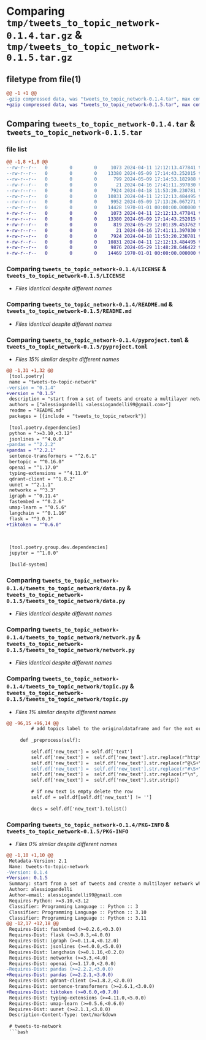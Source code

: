 # Comparing `tmp/tweets_to_topic_network-0.1.4.tar.gz` & `tmp/tweets_to_topic_network-0.1.5.tar.gz`

## filetype from file(1)

```diff
@@ -1 +1 @@
-gzip compressed data, was "tweets_to_topic_network-0.1.4.tar", max compression
+gzip compressed data, was "tweets_to_topic_network-0.1.5.tar", max compression
```

## Comparing `tweets_to_topic_network-0.1.4.tar` & `tweets_to_topic_network-0.1.5.tar`

### file list

```diff
@@ -1,8 +1,8 @@
--rw-r--r--   0        0        0     1073 2024-04-11 12:12:13.477841 tweets_to_topic_network-0.1.4/LICENSE
--rw-r--r--   0        0        0    13380 2024-05-09 17:14:43.252015 tweets_to_topic_network-0.1.4/README.md
--rw-r--r--   0        0        0      799 2024-05-09 17:14:53.182988 tweets_to_topic_network-0.1.4/pyproject.toml
--rw-r--r--   0        0        0       21 2024-04-16 17:41:11.397030 tweets_to_topic_network-0.1.4/tweets_to_topic_network/__init__.py
--rw-r--r--   0        0        0     7924 2024-04-18 11:53:20.230781 tweets_to_topic_network-0.1.4/tweets_to_topic_network/data.py
--rw-r--r--   0        0        0    10831 2024-04-11 12:12:13.484495 tweets_to_topic_network-0.1.4/tweets_to_topic_network/network.py
--rw-r--r--   0        0        0     9952 2024-05-09 17:13:26.067271 tweets_to_topic_network-0.1.4/tweets_to_topic_network/topic.py
--rw-r--r--   0        0        0    14428 1970-01-01 00:00:00.000000 tweets_to_topic_network-0.1.4/PKG-INFO
+-rw-r--r--   0        0        0     1073 2024-04-11 12:12:13.477841 tweets_to_topic_network-0.1.5/LICENSE
+-rw-r--r--   0        0        0    13380 2024-05-09 17:14:43.252015 tweets_to_topic_network-0.1.5/README.md
+-rw-r--r--   0        0        0      819 2024-05-29 12:01:39.453762 tweets_to_topic_network-0.1.5/pyproject.toml
+-rw-r--r--   0        0        0       21 2024-04-16 17:41:11.397030 tweets_to_topic_network-0.1.5/tweets_to_topic_network/__init__.py
+-rw-r--r--   0        0        0     7924 2024-04-18 11:53:20.230781 tweets_to_topic_network-0.1.5/tweets_to_topic_network/data.py
+-rw-r--r--   0        0        0    10831 2024-04-11 12:12:13.484495 tweets_to_topic_network-0.1.5/tweets_to_topic_network/network.py
+-rw-r--r--   0        0        0     9876 2024-05-29 11:48:28.646422 tweets_to_topic_network-0.1.5/tweets_to_topic_network/topic.py
+-rw-r--r--   0        0        0    14469 1970-01-01 00:00:00.000000 tweets_to_topic_network-0.1.5/PKG-INFO
```

### Comparing `tweets_to_topic_network-0.1.4/LICENSE` & `tweets_to_topic_network-0.1.5/LICENSE`

 * *Files identical despite different names*

### Comparing `tweets_to_topic_network-0.1.4/README.md` & `tweets_to_topic_network-0.1.5/README.md`

 * *Files identical despite different names*

### Comparing `tweets_to_topic_network-0.1.4/pyproject.toml` & `tweets_to_topic_network-0.1.5/pyproject.toml`

 * *Files 15% similar despite different names*

```diff
@@ -1,31 +1,32 @@
 [tool.poetry]
 name = "tweets-to-topic-network"
-version = "0.1.4"
+version = "0.1.5"
 description = "start from a set of tweets and create a multilayer network where each layer is a topic"
 authors = ["alessiogandelli <alessiogandelli99@gmail.com>"]
 readme = "README.md"
 packages = [{include = "tweets_to_topic_network"}]
 
 [tool.poetry.dependencies]
 python = ">=3.10,<3.12"
 jsonlines = "^4.0.0"
-pandas = "^2.2.2"
+pandas = "^2.2.1"
 sentence-transformers = "^2.6.1"
 bertopic = "^0.16.0"
 openai = "^1.17.0"
 typing-extensions = "^4.11.0"
 qdrant-client = "^1.8.2"
 uunet = "^2.1.1"
 networkx = "^3.3"
 igraph = "^0.11.4"
 fastembed = "^0.2.6"
 umap-learn = "^0.5.6"
 langchain = "^0.1.16"
 flask = "^3.0.3"
+tiktoken = "^0.6.0"
 
 
 
 [tool.poetry.group.dev.dependencies]
 jupyter = "^1.0.0"
 
 [build-system]
```

### Comparing `tweets_to_topic_network-0.1.4/tweets_to_topic_network/data.py` & `tweets_to_topic_network-0.1.5/tweets_to_topic_network/data.py`

 * *Files identical despite different names*

### Comparing `tweets_to_topic_network-0.1.4/tweets_to_topic_network/network.py` & `tweets_to_topic_network-0.1.5/tweets_to_topic_network/network.py`

 * *Files identical despite different names*

### Comparing `tweets_to_topic_network-0.1.4/tweets_to_topic_network/topic.py` & `tweets_to_topic_network-0.1.5/tweets_to_topic_network/topic.py`

 * *Files 1% similar despite different names*

```diff
@@ -96,15 +96,14 @@
         # add topics label to the originaldataframe and for the not original tweet put the reference of the original tweet in that field 
 
     def _preprocess(self):
 
         self.df['new_text'] = self.df['text']
         self.df['new_text'] =  self.df['new_text'].str.replace(r"http\S+", "")
         self.df['new_text'] =  self.df['new_text'].str.replace(r"@\S+", "")
-        self.df['new_text'] =  self.df['new_text'].str.replace(r"#\S+", "")
         self.df['new_text'] =  self.df['new_text'].str.replace(r"\n", "")
         self.df['new_text'] =  self.df['new_text'].str.strip()
 
         # if new text is empty delete the row
         self.df = self.df[self.df['new_text'] != '']
 
         docs = self.df['new_text'].tolist()
```

### Comparing `tweets_to_topic_network-0.1.4/PKG-INFO` & `tweets_to_topic_network-0.1.5/PKG-INFO`

 * *Files 0% similar despite different names*

```diff
@@ -1,10 +1,10 @@
 Metadata-Version: 2.1
 Name: tweets-to-topic-network
-Version: 0.1.4
+Version: 0.1.5
 Summary: start from a set of tweets and create a multilayer network where each layer is a topic
 Author: alessiogandelli
 Author-email: alessiogandelli99@gmail.com
 Requires-Python: >=3.10,<3.12
 Classifier: Programming Language :: Python :: 3
 Classifier: Programming Language :: Python :: 3.10
 Classifier: Programming Language :: Python :: 3.11
@@ -12,17 +12,18 @@
 Requires-Dist: fastembed (>=0.2.6,<0.3.0)
 Requires-Dist: flask (>=3.0.3,<4.0.0)
 Requires-Dist: igraph (>=0.11.4,<0.12.0)
 Requires-Dist: jsonlines (>=4.0.0,<5.0.0)
 Requires-Dist: langchain (>=0.1.16,<0.2.0)
 Requires-Dist: networkx (>=3.3,<4.0)
 Requires-Dist: openai (>=1.17.0,<2.0.0)
-Requires-Dist: pandas (>=2.2.2,<3.0.0)
+Requires-Dist: pandas (>=2.2.1,<3.0.0)
 Requires-Dist: qdrant-client (>=1.8.2,<2.0.0)
 Requires-Dist: sentence-transformers (>=2.6.1,<3.0.0)
+Requires-Dist: tiktoken (>=0.6.0,<0.7.0)
 Requires-Dist: typing-extensions (>=4.11.0,<5.0.0)
 Requires-Dist: umap-learn (>=0.5.6,<0.6.0)
 Requires-Dist: uunet (>=2.1.1,<3.0.0)
 Description-Content-Type: text/markdown
 
 # tweets-to-network
 ```bash
```


